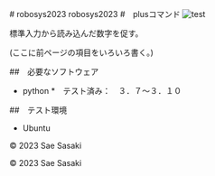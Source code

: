  \# robosys2023
robosys2023
#　plusコマンド
![test](  )

標準入力から読み込んだ数字を促す。

(ここに前ページの項目をいろいろ書く。)

##　必要なソフトウェア
* python
  *　テスト済み：　３．７～３．１０

##　テスト環境
* Ubuntu

© 2023 Sae Sasaki





















































© 2023 Sae Sasaki
